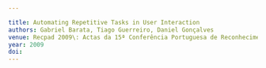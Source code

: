---
title: Automating Repetitive Tasks in User Interaction
authors: Gabriel Barata, Tiago Guerreiro, Daniel Gonçalves
venue: Recpad 2009\: Actas da 15ª Conferência Portuguesa de Reconhecimento de Padrões. Aveiro, Portugal, October, 2009
year: 2009
doi: 
---
